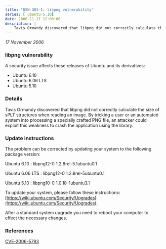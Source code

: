 ```yaml
---
title: "USN-383-1: libpng vulnerability"
series: [ ubuntu-5.10]
date: 2006-11-17 12:00:00
description: |
    Tavis Ormandy discovered that libpng did not correctly calculate the  size of sPLT structures when reading an image.  By tricking a user or an  automated system into processing a specially crafted PNG file, an  attacker could exploit this weakness to crash the application using the  library.
--- 
```

 
 

*17 November 2006*

### libpng vulnerability

A security issue affects these releases of Ubuntu and its derivatives:

* Ubuntu 6.10
* Ubuntu 6.06 LTS
* Ubuntu 5.10

### Details

Tavis Ormandy discovered that libpng did not correctly calculate the size of sPLT structures when reading an image. By tricking a user or an automated system into processing a specially crafted PNG file, an attacker could exploit this weakness to crash the application using the library.

### Update instructions

The problem can be corrected by updating your system to the following package version:

Ubuntu 6.10
 : libpng12-0 <span>1.2.8rel-5.1ubuntu0.1</span>

Ubuntu 6.06 LTS
 : libpng12-0 <span>1.2.8rel-5ubuntu0.1</span>

Ubuntu 5.10
 : libpng10-0 <span>1.0.18-1ubuntu3.1</span>

To update your system, please follow these instructions: [https://wiki.ubuntu.com/Security/Upgrades](https://wiki.ubuntu.com/Security/Upgrades).

After a standard system upgrade you need to reboot your computer to effect the necessary changes.

### References

 
 [CVE-2006-5793](http://people.ubuntu.com/~ubuntu-security/cve/CVE-2006-5793)
 

